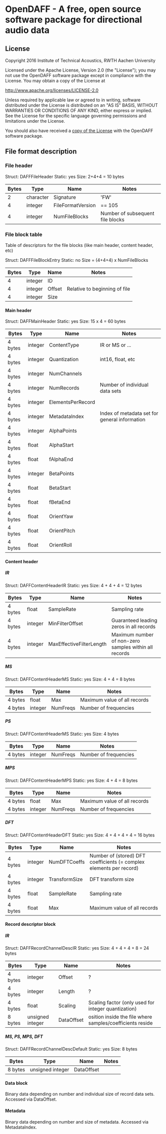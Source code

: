 
# OpenDAFF - A free, open source software package for directional audio data

## License 

Copyright 2016 Institute of Technical Acoustics, RWTH Aachen University

Licensed under the Apache License, Version 2.0 (the "License");
you may not use the OpenDAFF software package except in compliance with the License.
You may obtain a copy of the License at

http://www.apache.org/licenses/LICENSE-2.0

Unless required by applicable law or agreed to in writing, software
distributed under the License is distributed on an "AS IS" BASIS,
WITHOUT WARRANTIES OR CONDITIONS OF ANY KIND, either express or implied.
See the License for the specific language governing permissions and
limitations under the License.

You should also have received a [copy of the License](LICENSE.md) with the OpenDAFF software package.


## File format description

### File header

Struct: DAFFFileHeader
Static: yes
Size: 2+4+4 = 10 bytes

Bytes | Type | Name | Notes
--- | --- | --- | ---
2 | character | Signature | 'FW'
4 | integer | FileFormatVersion | == 105
4 | integer | NumFileBlocks | Number of subsequent file blocks

### File block table

Table of descriptors for the file blocks (like main header, content header, etc)

Struct: DAFFFileBlockEntry
Static: no
Size = (4+4+4) x NumFileBlocks

Bytes | Type | Name | Notes
--- | --- | --- | ---
4 | integer | ID |
4 | integer | Offset | Relative to beginning of file
4 | integer | Size | 

#### Main header

Struct: DAFFMainHeader
Static: yes
Size: 15 x 4 = 60 bytes

Bytes | Type | Name | Notes
--- | --- | --- | ---
4 bytes | integer | ContentType | IR or MS or ...
4 bytes | integer | Quantization | int16, float, etc
4 bytes | integer | NumChannels |
4 bytes | integer | NumRecords | Number of individual data sets
4 bytes | integer | ElementsPerRecord |
4 bytes | integer | MetadataIndex | Index of metadata set for general information
4 bytes | integer | AlphaPoints |
4 bytes | float | AlphaStart |
4 bytes | float | fAlphaEnd |
4 bytes | integer |BetaPoints |
4 bytes | float | BetaStart |
4 bytes | float | fBetaEnd |
4 bytes | float | OrientYaw |
4 bytes | float | OrientPitch |
4 bytes | float | OrientRoll |


#### Content header

##### IR

Struct: DAFFContentHeaderIR
Static: yes
Size: 4 + 4 + 4 = 12 bytes

Bytes | Type | Name | Notes
--- | --- | --- | ---
4 bytes | float | SampleRate | Sampling rate
4 bytes | integer | MinFilterOffset | Guaranteed leading zeros in all records
4 bytes | integer | MaxEffectiveFilterLength | Maximum number of non-zero samples within all records

##### MS

Struct: DAFFContentHeaderMS
Static: yes
Size: 4 + 4 = 8 bytes

Bytes | Type | Name | Notes
--- | --- | --- | ---
4 bytes | float | Max | Maximum value of all records
4 bytes | integer | NumFreqs | Number of frequencies

##### PS

Struct: DAFFContentHeaderMS
Static: yes
Size: 4 bytes

Bytes | Type | Name | Notes
--- | --- | --- | ---
4 bytes | integer | NumFreqs | Number of frequencies

##### MPS

Struct: DAFFContentHeaderMPS
Static: yes
Size: 4 + 4 = 8 bytes

Bytes | Type | Name | Notes
--- | --- | --- | ---
4 bytes | float | Max | Maximum value of all records
4 bytes | integer | NumFreqs | Number of frequencies

##### DFT

Struct: DAFFContentHeaderDFT
Static: yes
Size: 4 + 4 + 4 + 4 = 16 bytes

Bytes | Type | Name | Notes
--- | --- | --- | ---
4 bytes | integer | NumDFTCoeffs | Number of (stored) DFT coefficients (= complex elements per record)
4 bytes | integer | TransformSize | DFT transform size
4 bytes | float | SampleRate | Sampling rate
4 bytes | float | Max | Maximum value of all records


#### Record descriptor block

##### IR

Struct: DAFFRecordChannelDescIR
Static: yes
Size: 4 + 4 + 4 + 8 = 24 bytes

Bytes | Type | Name | Notes
--- | --- | --- | ---
4 bytes | integer | Offset | ?
4 bytes | integer | Length | ?
4 bytes | float | Scaling | Scaling factor (only used for integer quantization)
8 bytes | unsigned integer | DataOffset | osition inside the file where samples/coefficients reside

##### MS, PS, MPS, DFT

Struct: DAFFRecordChannelDescDefault
Static: yes
Size: 8 bytes

Bytes | Type | Name | Notes
--- | --- | --- | ---
8 bytes | unsigned integer | DataOffset | 

#### Data block

Binary data depending on number and individual size of record data sets. Accessed via DataOffset.

#### Metadata

Binary data depending on number and size of metadata. Accessed via MetadataIndex.

